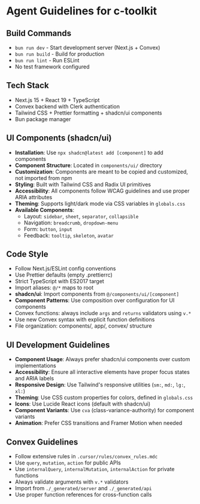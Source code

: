 # Agent Guidelines for c-toolkit

## Build Commands

- `bun run dev` - Start development server (Next.js + Convex)
- `bun run build` - Build for production
- `bun run lint` - Run ESLint
- No test framework configured

## Tech Stack

- Next.js 15 + React 19 + TypeScript
- Convex backend with Clerk authentication
- Tailwind CSS + Prettier formatting + shadcn/ui components
- Bun package manager

## UI Components (shadcn/ui)

- **Installation**: Use `npx shadcn@latest add [component]` to add components
- **Component Structure**: Located in `components/ui/` directory
- **Customization**: Components are meant to be copied and customized, not imported from npm
- **Styling**: Built with Tailwind CSS and Radix UI primitives
- **Accessibility**: All components follow WCAG guidelines and use proper ARIA attributes
- **Theming**: Supports light/dark mode via CSS variables in `globals.css`
- **Available Components**:
  - Layout: `sidebar`, `sheet`, `separator`, `collapsible`
  - Navigation: `breadcrumb`, `dropdown-menu`
  - Form: `button`, `input`
  - Feedback: `tooltip`, `skeleton`, `avatar`

## Code Style

- Follow Next.js/ESLint config conventions
- Use Prettier defaults (empty .prettierrc)
- Strict TypeScript with ES2017 target
- Import aliases: `@/*` maps to root
- **shadcn/ui**: Import components from `@/components/ui/[component]`
- **Component Patterns**: Use composition over configuration for UI components
- Convex functions: always include `args` and `returns` validators using `v.*`
- Use new Convex syntax with explicit function definitions
- File organization: components/, app/, convex/ structure

## UI Development Guidelines

- **Component Usage**: Always prefer shadcn/ui components over custom implementations
- **Accessibility**: Ensure all interactive elements have proper focus states and ARIA labels
- **Responsive Design**: Use Tailwind's responsive utilities (`sm:`, `md:`, `lg:`, `xl:`)
- **Theming**: Use CSS custom properties for colors, defined in `globals.css`
- **Icons**: Use Lucide React icons (default with shadcn/ui)
- **Component Variants**: Use `cva` (class-variance-authority) for component variants
- **Animation**: Prefer CSS transitions and Framer Motion when needed

## Convex Guidelines

- Follow extensive rules in `.cursor/rules/convex_rules.mdc`
- Use `query`, `mutation`, `action` for public APIs
- Use `internalQuery`, `internalMutation`, `internalAction` for private functions
- Always validate arguments with `v.*` validators
- Import from `./_generated/server` and `./_generated/api`
- Use proper function references for cross-function calls

